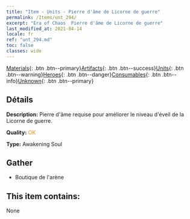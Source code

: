 ```yaml
---
title: "Item - Units - Pierre d'âme de Licorne de guerre"
permalink: /Items/unt_294/
excerpt: "Era of Chaos  Pierre d'âme de Licorne de guerre"
last_modified_at: 2021-04-14
locale: fr
ref: "unt_294.md"
toc: false
classes: wide
---
```

 [Materials](/fr/Items/){: .btn .btn--primary}[Artifacts](/fr/Items/Artifacts/){: .btn .btn--success}[Units](/fr/Items/Units/){: .btn .btn--warning}[Heroes](/fr/Items/Heroes/){: .btn .btn--danger}[Consumables](/fr/Items/Consumables/){: .btn .btn--info}[Unknown](/fr/Items/Unknown/){: .btn .btn--primary}

## Détails
 **Description:** Pierre d'âme requise pour améliorer le niveau d'éveil de la Licorne de guerre.

 **Quality:** <span style="color: #FF8C00">OK</span>

 **Type:** Awakening Soul

## Gather

*    Boutique de l'arène 

## This item contains:

  None

